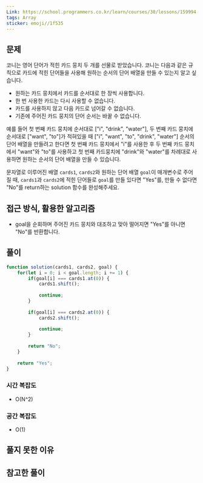 ```yaml
---
Link: https://school.programmers.co.kr/learn/courses/30/lessons/159994
tags: Array
sticker: emoji//1f535
---
```

## 문제
코니는 영어 단어가 적힌 카드 뭉치 두 개를 선물로 받았습니다. 코니는 다음과 같은 규칙으로 카드에 적힌 단어들을 사용해 원하는 순서의 단어 배열을 만들 수 있는지 알고 싶습니다.

- 원하는 카드 뭉치에서 카드를 순서대로 한 장씩 사용합니다.
- 한 번 사용한 카드는 다시 사용할 수 없습니다.
- 카드를 사용하지 않고 다음 카드로 넘어갈 수 없습니다.
- 기존에 주어진 카드 뭉치의 단어 순서는 바꿀 수 없습니다.

예를 들어 첫 번째 카드 뭉치에 순서대로 ["i", "drink", "water"], 두 번째 카드 뭉치에 순서대로 ["want", "to"]가 적혀있을 때 ["i", "want", "to", "drink", "water"] 순서의 단어 배열을 만들려고 한다면 첫 번째 카드 뭉치에서 "i"를 사용한 후 두 번째 카드 뭉치에서 "want"와 "to"를 사용하고 첫 번째 카드뭉치에 "drink"와 "water"를 차례대로 사용하면 원하는 순서의 단어 배열을 만들 수 있습니다.

문자열로 이루어진 배열 `cards1`, `cards2`와 원하는 단어 배열 `goal`이 매개변수로 주어질 때, `cards1`과 `cards2`에 적힌 단어들로 `goal`를 만들 있다면 "Yes"를, 만들 수 없다면 "No"를 return하는 solution 함수를 완성해주세요.

## 접근 방식, 활용한 알고리즘
- goal을 순회하며 주어진 카드 뭉치와 대조하고 맞아 떨어지면 "Yes"를 아니면 "No"를 반환합니다. 

## 풀이
```javascript
function solution(cards1, cards2, goal) {
    for(let i = 0; i < goal.length; i += 1) {
        if(goal[i] === cards1.at(0)) {
            cards1.shift();
            
            continue;
        }
        
        if(goal[i] === cards2.at(0)) {
            cards2.shift();
            
            continue;
        }
        
        return "No";
    }
    
    return "Yes";
}
```

### 시간 복잡도
- O(N^2)

### 공간 복잡도
- O(1)

## 풀지 못한 이유


## 참고한 풀이